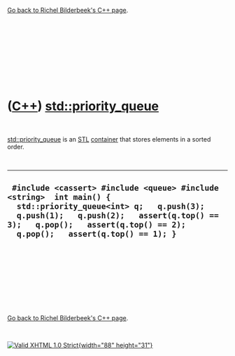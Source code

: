 

[Go back to Richel Bilderbeek's C++ page](Cpp.htm).

 

 

 

 

 

([C++](Cpp.htm)) [std::priority\_queue](CppPriority_queue.htm)
==============================================================

 

[std::priority\_queue](CppPriority_queue.htm) is an [STL](CppStl.htm)
[container](CppContainer.htm) that stores elements in a sorted order.

 

  ---------------------------------------------------------------------------------------------------------------------------------------------------------------------------------------------------------------------------------------------
  ` #include <cassert> #include <queue> #include <string>  int main() {   std::priority_queue<int> q;   q.push(3);   q.push(1);   q.push(2);   assert(q.top() == 3);   q.pop();   assert(q.top() == 2);   q.pop();   assert(q.top() == 1); }`
  ---------------------------------------------------------------------------------------------------------------------------------------------------------------------------------------------------------------------------------------------

 

 

 

 

 

[Go back to Richel Bilderbeek's C++ page](Cpp.htm).



 

[![Valid XHTML 1.0 Strict](valid-xhtml10.png){width="88"
height="31"}](http://validator.w3.org/check?uri=referer)
